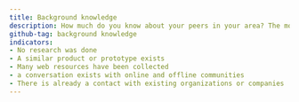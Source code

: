 ```yaml
---
title: Background knowledge
description: How much do you know about your peers in your area? The more you know about existing solutions, products and strategies, the easier it will be for you to scale and increase your impact. Who’s out there doing similar things to you? Why are they doing it? Is there a community already discussing the problem?
github-tag: background knowledge
indicators:
- No research was done
- A similar product or prototype exists
- Many web resources have been collected
- a conversation exists with online and offline communities
- There is already a contact with existing organizations or companies
---
```


